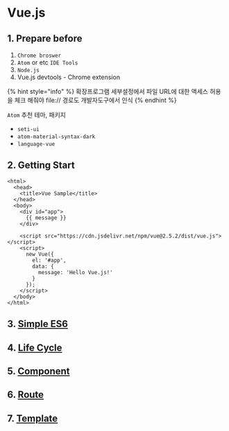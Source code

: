 # Vue.js

## 1. Prepare before

1. `Chrome broswer`
2. `Atom` or etc `IDE Tools`
3. `Node.js`
4. Vue.js devtools - Chrome extension

{% hint style="info" %}
확장프로그램 세부설정에서 파일 URL에 대한 액세스 허용을 체크 해줘야 file:// 경로도 개발자도구에서 인식
{% endhint %}

`Atom` 추천 테마, 패키지

* `seti-ui`
* `atom-material-syntax-dark`
* `language-vue`

## 2. Getting Start

```markup
<html>
  <head>
    <title>Vue Sample</title>
  </head>
  <body>
    <div id="app">
      {{ message }}
    </div>

    <script src="https://cdn.jsdelivr.net/npm/vue@2.5.2/dist/vue.js"></script>
    <script>
      new Vue({
        el: '#app',
        data: {
          message: 'Hello Vue.js!'
        }
      });
    </script>
  </body>
</html>
```

## 3. [Simple ES6](https://ocaso.gitbook.io/infodoc/language-and-framework/javascript/vue.js/es6)

## 4. [Life Cycle](https://ocaso.gitbook.io/infodoc/language-and-framework/javascript/vue.js/life-cycle)

## 5. [Component](https://ocaso.gitbook.io/infodoc/language-and-framework/javascript/vue.js/component)

## 6. [Route](https://ocaso.gitbook.io/infodoc/language-and-framework/javascript/vue.js/route)

## 7. [Template](https://ocaso.gitbook.io/infodoc/language-and-framework/javascript/vue.js/template)

